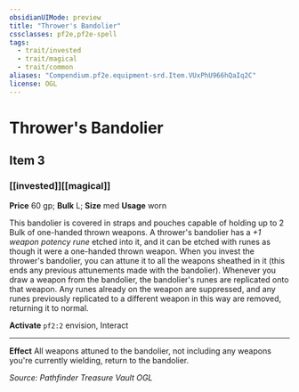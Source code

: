 ```yaml
---
obsidianUIMode: preview
title: "Thrower's Bandolier"
cssclasses: pf2e,pf2e-spell
tags:
  - trait/invested
  - trait/magical
  - trait/common
aliases: "Compendium.pf2e.equipment-srd.Item.VUxPhU966hQaIq2C"
license: OGL
---
```

# Thrower's Bandolier
## Item 3
### [[invested]][[magical]]


**Price** 60 gp; 
**Bulk** L; **Size** med
**Usage** worn

This bandolier is covered in straps and pouches capable of holding up to 2 Bulk of one-handed thrown weapons. A thrower's bandolier has a _+1 weapon potency rune_ etched into it, and it can be etched with runes as though it were a one-handed thrown weapon. When you invest the thrower's bandolier, you can attune it to all the weapons sheathed in it (this ends any previous attunements made with the bandolier). Whenever you draw a weapon from the bandolier, the bandolier's runes are replicated onto that weapon. Any runes already on the weapon are suppressed, and any runes previously replicated to a different weapon in this way are removed, returning it to normal.

**Activate** `pf2:2` envision, Interact

* * *

**Effect** All weapons attuned to the bandolier, not including any weapons you're currently wielding, return to the bandolier.

*Source: Pathfinder Treasure Vault*
*OGL*